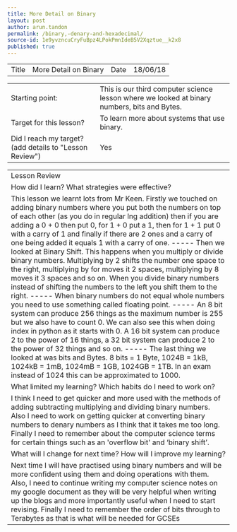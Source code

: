 ```yaml
---
title: More Detail on Binary
layout: post
author: arun.tandon
permalink: /binary,-denary-and-hexadecimal/
source-id: 1e9yvzncuCryFuBpz4LPokPmnIdeB5V2Xqztue__k2x8
published: true
---
```

<table>
  <tr>
    <td>Title</td>
    <td>More Detail on Binary</td>
    <td>Date</td>
    <td>18/06/18</td>
  </tr>
</table>


<table>
  <tr>
    <td>Starting point:</td>
    <td>This is our third computer science lesson where we looked at binary numbers, bits and Bytes.</td>
  </tr>
  <tr>
    <td>Target for this lesson?</td>
    <td>To learn more about systems that use binary.</td>
  </tr>
  <tr>
    <td>Did I reach my target? 
(add details to "Lesson Review")</td>
    <td>Yes</td>
  </tr>
</table>


<table>
  <tr>
    <td>Lesson Review</td>
  </tr>
  <tr>
    <td>How did I learn? What strategies were effective? </td>
  </tr>
  <tr>
    <td>This lesson we learnt lots from Mr Keen. Firstly we touched on adding binary numbers where you put both the numbers on top of each other (as you do in regular lng addition) then if you are adding a 0 + 0 then put 0, for 1 + 0 put a 1, then for 1 + 1 put 0 with a carry of 1 and finally if there are 2 ones and a carry of one being added it equals 1 with a carry of one.
-----
Then we looked at Binary Shift. This happens when you multiply or divide binary numbers. Multiplying by 2 shifts the number one space to the right, multiplying by for moves it 2 spaces, multiplying by 8 moves it 3 spaces and so on. When you divide binary numbers instead of shifting the numbers to the left you shift them to the right.
-----
When binary numbers do not equal whole numbers you need to use something called floating point.
-----
An 8 bit system can produce 256 things as the maximum number is 255 but we also have to count 0. We can also see this when doing index in python as it starts with 0. A 16 bit system can produce 2 to the power of 16 things, a 32 bit system can produce 2 to the power of 32 things and so on.
-----
The last thing we looked at was bits and Bytes. 8 bits = 1 Byte, 1024B = 1kB, 1024kB = 1mB, 1024mB = 1GB, 1024GB = 1TB. In an exam instead of 1024 this can be approximated to 1000.

</td>
  </tr>
  <tr>
    <td>What limited my learning? Which habits do I need to work on? </td>
  </tr>
  <tr>
    <td>I think I need to get quicker and more used with the methods of adding subtracting multiplying and dividing binary numbers. Also I need to work on getting quicker at converting binary numbers to denary numbers as I think that it takes me too long. Finally I need to remember about the computer science terms for certain things such as an 'overflow bit' and ‘binary shift’.</td>
  </tr>
  <tr>
    <td>What will I change for next time? How will I improve my learning?</td>
  </tr>
  <tr>
    <td>Next time I will have practised using binary numbers and will be more confident using them and doing operations with them. Also, I need to continue writing my computer science notes on my google document as they will be very helpful when writing up the blogs and more importantly useful when I need to start revising. Finally I need to remember the order of bits through to Terabytes as that is what will be needed for GCSEs</td>
  </tr>
</table>


